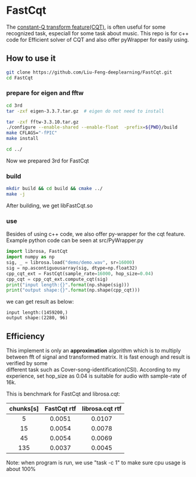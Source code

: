 # FastCqt

The [constant-Q transform feature(CQT)](https://en.wikipedia.org/wiki/Constant-Q_transform), is often useful for some recognized task, 
especiall for some task about music.
This repo is for c++ code for Efficient solver of CQT and also offer pyWrapper for easily using.

## How to use it
```bash
git clone https://github.com/Liu-Feng-deeplearning/FastCqt.git 
cd FastCqt
```
### prepare for eigen and fftw
```bash
cd 3rd
tar -zxf eigen-3.3.7.tar.gz  # eigen do not need to install

tar -zxf fftw-3.3.10.tar.gz
./configure --enable-shared --enable-float  -prefix=${PWD}/build 
make CFLAGS="-fPIC"
make install

cd ../
``` 
Now we prepared 3rd for FastCqt

### build
```bash
mkdir build && cd build && cmake ../
make -j
```
After building, we get libFastCqt.so

### use 

Besides of using c++ code, we also offer py-wrapper for the cqt feature. 
Example python code can be seen at src/PyWrapper.py 

```python
import librosa, FastCqt
import numpy as np
sig, _ = librosa.load("demo/demo.wav", sr=16000)
sig = np.ascontiguousarray(sig, dtype=np.float32)
cpp_cqt_ext = FastCqt(sample_rate=16000, hop_size=0.04)
cpp_cqt = cpp_cqt_ext.compute_cqt(sig)
print("input length:{}".format(np.shape(sig)))
print("output shape:{}".format(np.shape(cpp_cqt)))
```

we can get result as below: 
```text
input length:(1459200,)
output shape:(2280, 96)
```

## Efficiency 

This implement is only an **approximation** algorithm which is to multiply between fft 
of signal and transformed matrix. It is fast enough and result is verified by some  
different task such as Cover-song-identification(CSI). According to my experience, 
set hop_size as 0.04 is suitable for audio with sample-rate of 16k. 

This is benchmark for FastCqt and librosa.cqt:

chunks[s]| FastCqt rtf | librosa.cqt rtf
:---:|:---:|:---:|
5|0.0051|0.0107
15|0.0054|0.0078
45|0.0054|0.0069
135|0.0037|0.0045

Note: when program is run, we use "task -c 1" to make sure cpu usage is about 100%
